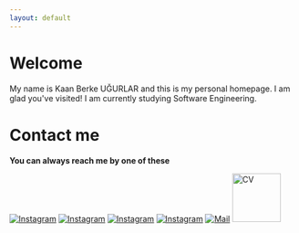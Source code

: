 ```yaml
---
layout: default
---
```


# Welcome

My name is Kaan Berke UĞURLAR and this is my personal homepage. I am glad you've visited!
I am currently studying Software Engineering.

# Contact me
**You can always reach me by one of these**

[![Instagram](https://www.vectorlogo.zone/logos/instagram/instagram-icon.svg)](https://www.instagram.com/kaanberkeugurlar)
[![Instagram](https://www.vectorlogo.zone/logos/twitter/twitter-icon.svg)](https://www.twitter.com/kaanberkee)
[![Instagram](https://www.vectorlogo.zone/logos/linkedin/linkedin-icon.svg)](https://www.linkedin.com/in/kaanberke/)
[![Instagram](https://www.vectorlogo.zone/logos/github/github-icon.svg)](https://www.github.com/kaanberke/)
[![Mail](https://www.vectorlogo.zone/logos/gmail/gmail-icon.svg)](mailto:kaanberkeugurlar@gmail.com?subject=[Hello]%20Source:%20Website)
<a href="./assets/pdf/Kaan_Berke_UĞURLAR_CV.pdf">
    <img src="https://static.thenounproject.com/png/216710-200.png" alt="CV" style="width:85px;"/> 
</a>


